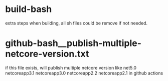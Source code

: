 


# build-bash
extra steps when building, all sh files could be remove if not needed.









# github-bash__publish-multiple-netcore-version.txt
if this file exists, 
will publish multiple netcore version 
like net5.0 netcoreapp3.1 netcoreapp3.0 netcoreapp2.2 netcoreapp2.1
in github actions 





